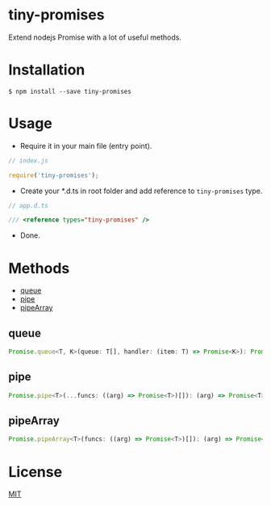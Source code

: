 # tiny-promises
Extend nodejs Promise with a lot of useful methods.
# Installation
`$ npm install --save tiny-promises`
# Usage
- Require it in your main file (entry point).
```javascript
// index.js

require('tiny-promises');
```
- Create your *.d.ts in root folder and add reference to `tiny-promises` type.
```javascript
// app.d.ts

/// <reference types="tiny-promises" />
```
- Done.
# Methods
- [queue](#queue)
- [pipe](#pipe)
- [pipeArray](#pipearray)
## queue
```javascript
Promise.queue<T, K>(queue: T[], handler: (item: T) => Promise<K>): Promise<K[]>
``` 
## pipe
```javascript
Promise.pipe<T>(...funcs: ((arg) => Promise<T>)[]): (arg) => Promise<T>
```
## pipeArray
```javascript 
Promise.pipeArray<T>(funcs: ((arg) => Promise<T>)[]): (arg) => Promise<T>
```
# License
[MIT](https://github.com/tinyRush/tiny-promises/blob/master/LICENSE)
